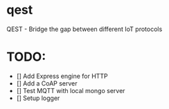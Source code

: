 # qest
QEST - Bridge the gap between different IoT protocols


# TODO:
- [] Add Express engine for HTTP
- [] Add a CoAP server
- [] Test MQTT with local mongo server
- [] Setup logger